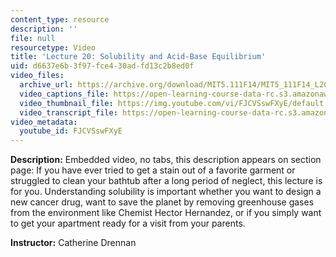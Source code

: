 ```yaml
---
content_type: resource
description: ''
file: null
resourcetype: Video
title: 'Lecture 20: Solubility and Acid-Base Equilibrium'
uid: d6637e6b-3f97-fce4-30ad-fd13c2b8ed0f
video_files:
  archive_url: https://archive.org/download/MIT5.111F14/MIT5_111F14_L20_300k.mp4
  video_captions_file: https://open-learning-course-data-rc.s3.amazonaws.com/5-111sc-principles-of-chemical-science-fall-2014/897f42272d565e4ea83def6ac634fec9_FJCVSswFXyE.vtt
  video_thumbnail_file: https://img.youtube.com/vi/FJCVSswFXyE/default.jpg
  video_transcript_file: https://open-learning-course-data-rc.s3.amazonaws.com/5-111sc-principles-of-chemical-science-fall-2014/d016654bce12c0dec3ad433d18cfdbfe_FJCVSswFXyE.pdf
video_metadata:
  youtube_id: FJCVSswFXyE
---
```


**Description:** Embedded video, no tabs, this description appears on section page: If you have ever tried to get a stain out of a favorite garment or struggled to clean your bathtub after a long period of neglect, this lecture is for you. Understanding solubility is important whether you want to design a new cancer drug, want to save the planet by removing greenhouse gases from the environment like Chemist Hector Hernandez, or if you simply want to get your apartment ready for a visit from your parents.

**Instructor:** Catherine Drennan